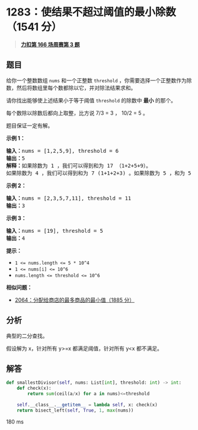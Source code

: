 # 1283：使结果不超过阈值的最小除数（1541 分）


> <u>**[力扣第 166 场周赛第 3 题](https://leetcode.cn/problems/find-the-smallest-divisor-given-a-threshold/)**</u>

## 题目

<p>给你一个整数数组 <code>nums</code> 和一个正整数 <code>threshold</code>  ，你需要选择一个正整数作为除数，然后将数组里每个数都除以它，并对除法结果求和。</p>

<p>请你找出能够使上述结果小于等于阈值 <code>threshold</code> 的除数中 <strong>最小</strong> 的那个。</p>

<p>每个数除以除数后都向上取整，比方说 7/3 = 3 ， 10/2 = 5 。</p>

<p>题目保证一定有解。</p>



<p><strong>示例 1：</strong></p>

<pre>
<strong>输入：</strong>nums = [1,2,5,9], threshold = 6
<strong>输出：</strong>5
<strong>解释：</strong>如果除数为 1 ，我们可以得到和为 17 （1+2+5+9）。
如果除数为 4 ，我们可以得到和为 7 (1+1+2+3) 。如果除数为 5 ，和为 5 (1+1+1+2)。
</pre>

<p><strong>示例 2：</strong></p>

<pre>
<strong>输入：</strong>nums = [2,3,5,7,11], threshold = 11
<strong>输出：</strong>3
</pre>

<p><strong>示例 3：</strong></p>

<pre>
<strong>输入：</strong>nums = [19], threshold = 5
<strong>输出：</strong>4
</pre>



<p><strong>提示：</strong></p>

<ul>
<li><code>1 &lt;= nums.length &lt;= 5 * 10^4</code></li>
<li><code>1 &lt;= nums[i] &lt;= 10^6</code></li>
<li><code>nums.length &lt;= threshold &lt;= 10^6</code></li>
</ul>


**相似问题：**
- [2064：分配给商店的最多商品的最小值（1885 分）](/leetcode/2064)


## 分析

典型的二分查找。

假设解为 x，针对所有 y>=x 都满足阈值，针对所有 y<x 都不满足。

## 解答

```python
def smallestDivisor(self, nums: List[int], threshold: int) -> int:
	def check(x):
		return sum(ceil(a/x) for a in nums)<=threshold
	
	self.__class__.__getitem__ = lambda self, x: check(x)
	return bisect_left(self, True, 1, max(nums))
```
180 ms
